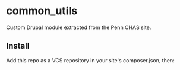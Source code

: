 # common_utils

Custom Drupal module extracted from the Penn CHAS site.

## Install
Add this repo as a VCS repository in your site's composer.json, then:

